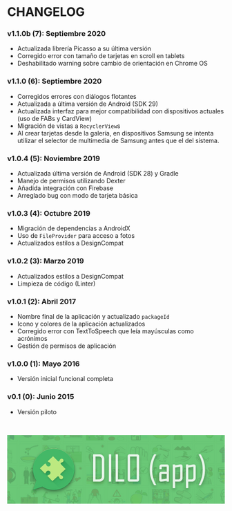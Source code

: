 
CHANGELOG
=======================

### v1.1.0b (7): Septiembre 2020

* Actualizada librería Picasso a su última versión
* Corregido error con tamaño de tarjetas en scroll en tablets
* Deshabilitado warning sobre cambio de orientación en Chrome OS

### v1.1.0 (6): Septiembre 2020

* Corregidos errores con diálogos flotantes
* Actualizada a última versión de Android (SDK 29)
* Actualizada interfaz para mejor compatibilidad con dispositivos actuales (uso de FABs y CardView)
* Migración de vistas a ``RecyclerView``s
* Al crear tarjetas desde la galería, en dispositivos Samsung se intenta utilizar el selector de multimedia de Samsung antes que el del sistema.

### v1.0.4 (5): Noviembre 2019

* Actualizada última versión de Android (SDK 28) y Gradle
* Manejo de permisos utilizando Dexter
* Añadida integración con Firebase
* Arreglado bug con modo de tarjeta básica

### v1.0.3 (4): Octubre 2019

* Migración de dependencias a AndroidX
* Uso de ``FileProvider`` para acceso a fotos
* Actualizados estilos a DesignCompat

### v1.0.2 (3): Marzo 2019

* Actualizados estilos a DesignCompat
* Limpieza de código (Linter)

### v1.0.1 (2): Abril 2017

* Nombre final de la aplicación y actualizado `packageId`
* Icono y colores de la aplicación actualizados
* Corregido error con TextToSpeech que leía mayúsculas como acrónimos
* Gestión de permisos de aplicación

### v1.0.0 (1): Mayo 2016

* Versión inicial funcional completa

### v0.1 (0): Junio 2015

* Versión piloto

<br/>

![DimeApp](dilo_banner.jpg?raw=true "DiloApp")<br/>